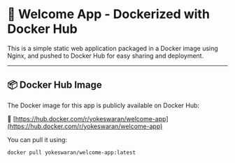 # 🐳 Welcome App - Dockerized with Docker Hub

This is a simple static web application packaged in a Docker image using Nginx, and pushed to Docker Hub for easy sharing and deployment.

---

## 📦 Docker Hub Image

The Docker image for this app is publicly available on Docker Hub:

🔗 [https://hub.docker.com/r/yokeswaran/welcome-app](https://hub.docker.com/r/yokeswaran/welcome-app)

You can pull it using:

```bash
docker pull yokeswaran/welcome-app:latest
